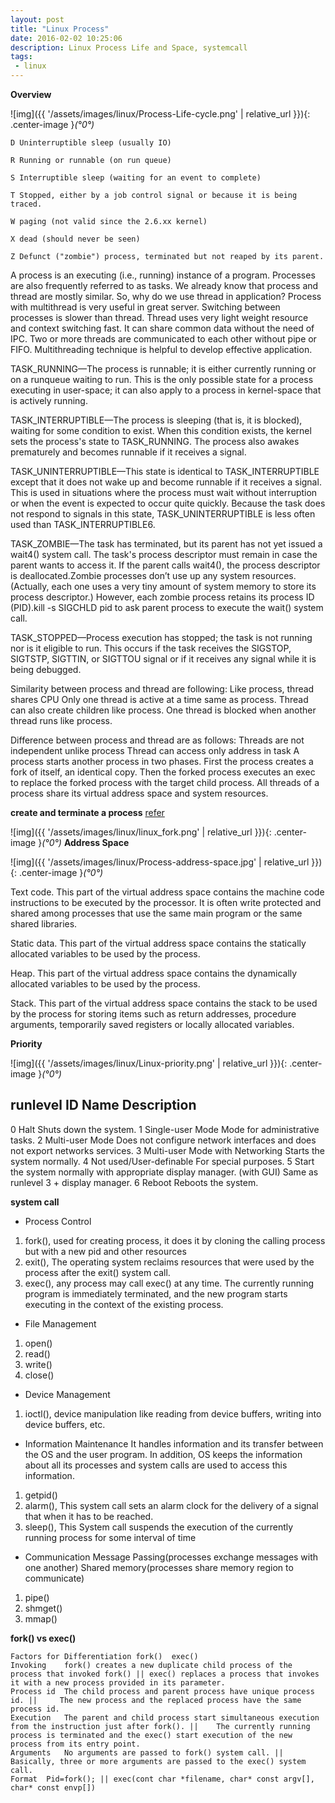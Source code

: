 ```yaml
---
layout: post
title: "Linux Process"
date: 2016-02-02 10:25:06
description: Linux Process Life and Space, systemcall
tags: 
 - linux
---
```


**Overview**

![img]({{ '/assets/images/linux/Process-Life-cycle.png' | relative_url }}){: .center-image }*(°0°)*

```
D Uninterruptible sleep (usually IO)

R Running or runnable (on run queue)

S Interruptible sleep (waiting for an event to complete)

T Stopped, either by a job control signal or because it is being traced.

W paging (not valid since the 2.6.xx kernel)

X dead (should never be seen)

Z Defunct ("zombie") process, terminated but not reaped by its parent.
```

A process is an executing (i.e., running) instance of a program. Processes are also frequently referred to as tasks.
We already know that process and thread are mostly similar. So, why do we use thread in application? Process with multithread is very useful in great server. Switching between processes is slower than thread. Thread uses very light weight resource and context switching fast. It can share common data without the need of IPC. Two or more threads are communicated to each other without pipe or FIFO. Multithreading technique is helpful to develop effective application.

TASK_RUNNING—The process is runnable; it is either currently running or on a runqueue waiting to run. This is the only possible state for a process executing in user-space; it can also apply to a process in kernel-space that is actively running.

TASK_INTERRUPTIBLE—The process is sleeping (that is, it is blocked), waiting for some condition to exist. When this condition exists, the kernel sets the process's state to TASK_RUNNING. The process also awakes prematurely and becomes runnable if it receives a signal.

TASK_UNINTERRUPTIBLE—This state is identical to TASK_INTERRUPTIBLE except that it does not wake up and become runnable if it receives a signal. This is used in situations where the process must wait without interruption or when the event is expected to occur quite quickly. Because the task does not respond to signals in this state, TASK_UNINTERRUPTIBLE is less often used than TASK_INTERRUPTIBLE6.

TASK_ZOMBIE—The task has terminated, but its parent has not yet issued a wait4() system call. The task's process descriptor must remain in case the parent wants to access it. If the parent calls wait4(), the process descriptor is deallocated.Zombie processes don’t use up any system resources. (Actually, each one uses a very tiny amount of system memory to store its process descriptor.) However, each zombie process retains its process ID (PID).kill -s SIGCHLD pid to ask parent process to execute the wait() system call.

TASK_STOPPED—Process execution has stopped; the task is not running nor is it eligible to run. This occurs if the task receives the SIGSTOP, SIGTSTP, SIGTTIN, or SIGTTOU signal or if it receives any signal while it is being debugged.

Similarity between process and thread are following:
Like process, thread shares CPU
Only one thread is active at a time same as process.
Thread can also create children like process.
One thread is blocked when another thread runs like process.

Difference between process and thread are as follows:
Threads are not independent unlike process
Thread can access only address in task
A process starts another process in two phases. First the process creates a fork of itself, an identical copy. Then the forked process executes an exec to replace the forked process with the target child process.
All threads of a process share its virtual address space and system resources. 

**create and terminate a process**
[refer](https://www.tutorialspoint.com/process-creation-vs-process-termination-in-operating-system)

![img]({{ '/assets/images/linux/linux_fork.png' | relative_url }}){: .center-image }*(°0°)*
**Address Space**

![img]({{ '/assets/images/linux/Process-address-space.jpg' | relative_url }}){: .center-image }*(°0°)*

Text code. This part of the virtual address space contains the machine code instructions to be executed by the processor. It is often write protected and shared among processes that use the same main program or the same shared libraries.

Static data. This part of the virtual address space contains the statically allocated variables to be used by the process.

Heap. This part of the virtual address space contains the dynamically allocated variables to be used by the process.

Stack. This part of the virtual address space contains the stack to be used by the process for storing items such as return addresses, procedure arguments, temporarily saved registers or locally allocated variables.

**Priority**

![img]({{ '/assets/images/linux/Linux-priority.png' | relative_url }}){: .center-image }*(°0°)*


**runlevel**
ID      Name                Description
---------------------------------------
0       Halt                Shuts down the system.
1       Single-user Mode    Mode for administrative tasks.
2       Multi-user Mode     Does not configure network interfaces and does not export networks services.
3       Multi-user Mode with Networking     Starts the system normally.
4       Not used/User-definable     For special purposes.
5       Start the system normally with appropriate display manager. (with GUI)  Same as runlevel 3 + display manager.
6       Reboot              Reboots the system.


**system call**
- Process Control
1. fork(), used for creating process, it does it by cloning the calling process but with a new pid and other resources 
2. exit(), The operating system reclaims resources that were used by the process after the exit() system call.
3. exec(), any process may call exec() at any time. The currently running program is immediately terminated, and the new program starts executing in the context of the existing process.
- File Management
1. open()
2. read()
3. write()
4. close()
- Device Management
1. ioctl(), device manipulation like reading from device buffers, writing into device buffers, etc. 
- Information Maintenance
It handles information and its transfer between the OS and the user program. In addition, OS keeps the information about all its processes and system calls are used to access this information. 
1. getpid()
2. alarm(), This system call sets an alarm clock for the delivery of a signal that when it has to be reached.
3. sleep(), This System call suspends the execution of the currently running process for some interval of time
- Communication
Message Passing(processes exchange messages with one another)
Shared memory(processes share memory region to communicate)
1. pipe()
2. shmget()
3. mmap()

**fork() vs exec()**
```
Factors for Differentiation	fork()	exec()
Invoking	fork() creates a new duplicate child process of the process that invoked fork()	|| exec() replaces a process that invokes it with a new process provided in its parameter.
Process id	The child process and parent process have unique process id. || 	The new process and the replaced process have the same process id.
Execution	The parent and child process start simultaneous execution from the instruction just after fork(). || 	The currently running process is terminated and the exec() start execution of the new process from its entry point.
Arguments	No arguments are passed to fork() system call. || 	Basically, three or more arguments are passed to the exec() system call.
Format	Pid=fork();	|| exec(cont char *filename, char* const argv[], char* const envp[])
```
